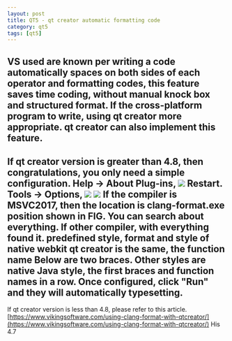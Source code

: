 ```yaml
---
layout: post
title: QT5 - qt creator automatic formatting code
category: qt5
tags: [qt5]
---
```

VS used are known per writing a code automatically spaces on both sides of each operator and formatting codes, this feature saves time coding, without manual knock box and structured format.
If the cross-platform program to write, using qt creator more appropriate. qt creator can also implement this feature.
------------------------------------------
If qt creator version is greater than 4.8, then congratulations, you only need a simple configuration.
Help -\> About Plug-ins,
![](/md_blog/public/assets/2021-07-25/f254445d4e2c58e13febda0578d3aa07.png)
Restart.
Tools -\> Options,
![](/md_blog/public/assets/2021-07-25/afc97568c0cabaca521a6e8c34c3b58f.png)
![](/md_blog/public/assets/2021-07-25/f5f3a72d99c1792f9427641d516ee059.png) 
If the compiler is MSVC2017, then the location is clang-format.exe position shown in FIG. You can search about everything. If other compiler, with everything found it.
predefined style, format and style of native webkit qt creator is the same, the function name Below are two braces. Other styles are native Java style, the first braces and function names in a row.
Once configured, click "Run" and they will automatically typesetting.
--------------------------------------------------------
If qt creator version is less than 4.8, please refer to this article.
[https://www.vikingsoftware.com/using-clang-format-with-qtcreator/](https://www.vikingsoftware.com/using-clang-format-with-qtcreator/)
His 4.7
